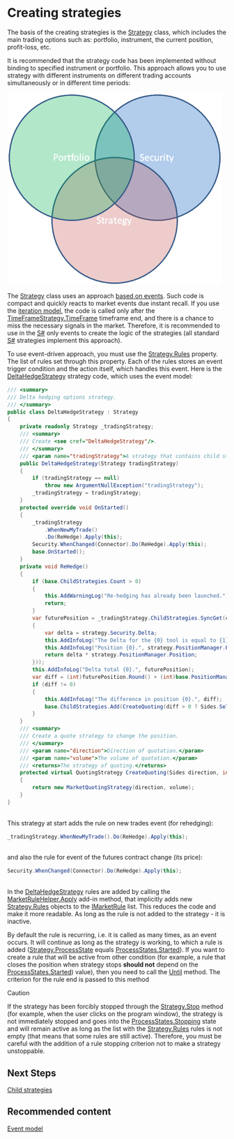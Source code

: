 # Creating strategies

The basis of the creating strategies is the [Strategy](xref:StockSharp.Algo.Strategies.Strategy) class, which includes the main trading options such as: portfolio, instrument, the current position, profit\-loss, etc. 

It is recommended that the strategy code has been implemented without binding to specified instrument or portfolio. This approach allows you to use strategy with different instruments on different trading accounts simultaneously or in different time periods: 

![strategy](../images/strategy.png)

The [Strategy](xref:StockSharp.Algo.Strategies.Strategy) class uses an approach [based on events](EventModel.md). Such code is compact and quickly reacts to market events due instant recall. If you use the [iteration model](StrategyCreate.md), the code is called only after the [TimeFrameStrategy.TimeFrame](xref:StockSharp.Algo.Strategies.TimeFrameStrategy.TimeFrame) timeframe end, and there is a chance to miss the necessary signals in the market. Therefore, it is recommended to use in the [S\#](StockSharpAbout.md) only events to create the logic of the strategies (all standard [S\#](StockSharpAbout.md) strategies implement this approach). 

To use event\-driven approach, you must use the [Strategy.Rules](xref:StockSharp.Algo.Strategies.Strategy.Rules) property. The list of rules set through this property. Each of the rules stores an event trigger condition and the action itself, which handles this event. Here is the [DeltaHedgeStrategy](xref:StockSharp.Algo.Strategies.Derivatives.DeltaHedgeStrategy) strategy code, which uses the event model: 

```cs
/// <summary>
/// Delta hedging options strategy.
/// </summary>
public class DeltaHedgeStrategy : Strategy
{
    private readonly Strategy _tradingStrategy;
    /// <summary>
    /// Create <see cref="DeltaHedgeStrategy"/>.
    /// </summary>
    /// <param name="tradingStrategy">A strategy that contains child strategies that trade on a separate strike.</param>
    public DeltaHedgeStrategy(Strategy tradingStrategy)
    {
        if (tradingStrategy == null)
            throw new ArgumentNullException("tradingStrategy");
        _tradingStrategy = tradingStrategy;
    }
    protected override void OnStarted()
    {
        _tradingStrategy
            .WhenNewMyTrade()
            .Do(ReHedge).Apply(this);
        Security.WhenChanged(Connector).Do(ReHedge).Apply(this);
        base.OnStarted();
    }
    private void ReHedge()
    {
        if (base.ChildStrategies.Count > 0)
        {
            this.AddWarningLog("Re-hedging has already been launched.");
            return;
        }
        var futurePosition = _tradingStrategy.ChildStrategies.SyncGet(c => c.Sum(strategy =>
        {
            var delta = strategy.Security.Delta;
            this.AddInfoLog("The Delta for the {0} tool is equal to {1}.", strategy.Security, delta);
            this.AddInfoLog("Position {0}.", strategy.PositionManager.Position);
            return delta * strategy.PositionManager.Position;
        }));
        this.AddInfoLog("Delta total {0}.", futurePosition);
        var diff = (int)futurePosition.Round() + (int)base.PositionManager.Position;
        if (diff != 0)
        {
            this.AddInfoLog("The difference in position {0}.", diff);
            base.ChildStrategies.Add(CreateQuoting(diff > 0 ? Sides.Sell : Sides.Buy, diff.Abs()));
        }
    }
    /// <summary>
    /// Create a quote strategy to change the position.
    /// </summary>
    /// <param name="direction">Direction of quotation.</param>
    /// <param name="volume">The volume of quotation.</param>
    /// <returns>The strategy of quoting.</returns>
    protected virtual QuotingStrategy CreateQuoting(Sides direction, int volume)
    {
        return new MarketQuotingStrategy(direction, volume);
    }
}
		
```

This strategy at start adds the rule on new trades event (for rehedging): 

```cs
_tradingStrategy.WhenNewMyTrade().Do(ReHedge).Apply(this);
		
```

and also the rule for event of the futures contract change (its price): 

```cs
Security.WhenChanged(Connector).Do(ReHedge).Apply(this);
		
```

In the [DeltaHedgeStrategy](xref:StockSharp.Algo.Strategies.Derivatives.DeltaHedgeStrategy) rules are added by calling the [MarketRuleHelper.Apply](xref:StockSharp.Algo.MarketRuleHelper.Apply) add\-in method, that implicitly adds new [Strategy.Rules](xref:StockSharp.Algo.Strategies.Strategy.Rules) objects to the [IMarketRule](xref:StockSharp.Algo.IMarketRule) list. This reduces the code and make it more readable. As long as the rule is not added to the strategy \- it is inactive. 

By default the rule is recurring, i.e. it is called as many times, as an event occurs. It will continue as long as the strategy is working, to which a rule is added ([Strategy.ProcessState](xref:StockSharp.Algo.Strategies.Strategy.ProcessState) equals [ProcessStates.Started](xref:StockSharp.Algo.ProcessStates.Started)). If you want to create a rule that will be active from other condition (for example, a rule that closes the position when strategy stops **should not** depend on the [ProcessStates.Started](xref:StockSharp.Algo.ProcessStates.Started)) value), then you need to call the [Until](xref:StockSharp.Algo.MarketRule`2.Until) method. The criterion for the rule end is passed to this method 

> [!CAUTION]
> If the strategy has been forcibly stopped through the [Strategy.Stop](xref:StockSharp.Algo.Strategies.Strategy.Stop) method (for example, when the user clicks on the program window), the strategy is not immediately stopped and goes into the [ProcessStates.Stopping](xref:StockSharp.Algo.ProcessStates.Stopping) state and will remain active as long as the list with the [Strategy.Rules](xref:StockSharp.Algo.Strategies.Strategy.Rules) rules is not empty (that means that some rules are still active). Therefore, you must be careful with the addition of a rule stopping criterion not to make a strategy unstoppable. 

## Next Steps

[Child strategies](StrategyChilds.md)

## Recommended content

[Event model](EventModel.md)
